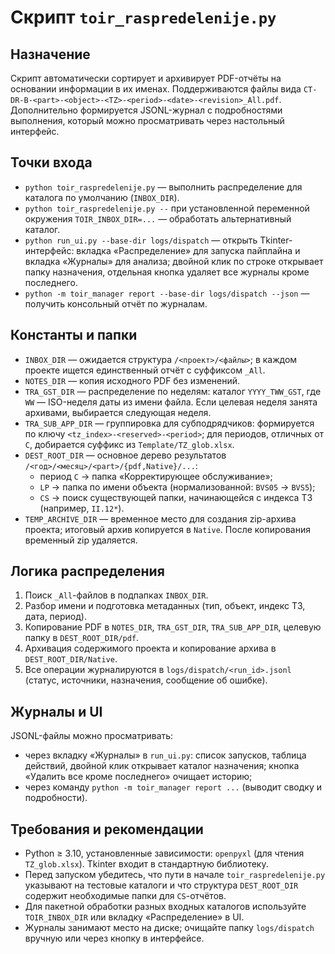 ﻿# Скрипт `toir_raspredelenije.py`

## Назначение
Скрипт автоматически сортирует и архивирует PDF-отчёты на основании информации в их именах. Поддерживаются файлы вида `CT-DR-B-<part>-<object>-<TZ>-<period>-<date>-<revision>_All.pdf`. Дополнительно формируется JSONL-журнал с подробностями выполнения, который можно просматривать через настольный интерфейс.

## Точки входа
- `python toir_raspredelenije.py` — выполнить распределение для каталога по умолчанию (`INBOX_DIR`).
- `python toir_raspredelenije.py --` при установленной переменной окружения `TOIR_INBOX_DIR=...` — обработать альтернативный каталог.
- `python run_ui.py --base-dir logs/dispatch` — открыть Tkinter-интерфейс: вкладка «Распределение» для запуска пайплайна и вкладка «Журналы» для анализа; двойной клик по строке открывает папку назначения, отдельная кнопка удаляет все журналы кроме последнего.
- `python -m toir_manager report --base-dir logs/dispatch --json` — получить консольный отчёт по журналам.

## Константы и папки
- `INBOX_DIR` — ожидается структура `/<проект>/<файлы>`; в каждом проекте ищется единственный отчёт с суффиксом `_All`.
- `NOTES_DIR` — копия исходного PDF без изменений.
- `TRA_GST_DIR` — распределение по неделям: каталог `YYYY_TWW_GST`, где `WW` — ISO-неделя даты из имени файла. Если целевая неделя занята архивами, выбирается следующая неделя.
- `TRA_SUB_APP_DIR` — группировка для субподрядчиков: формируется по ключу `<tz_index>-<reserved>-<period>`; для периодов, отличных от `C`, добирается суффикс из `Template/TZ_glob.xlsx`.
- `DEST_ROOT_DIR` — основное дерево результатов `/<год>/<месяц>/<part>/{pdf,Native}/...`:
  - период `C` → папка «Корректирующее обслуживание»;
  - `LP` → папка по имени объекта (нормализованной: `BVS05` → `BVS5`);
  - `CS` → поиск существующей папки, начинающейся с индекса ТЗ (например, `II.12*`).
- `TEMP_ARCHIVE_DIR` — временное место для создания zip-архива проекта; итоговый архив копируется в `Native`. После копирования временный zip удаляется.

## Логика распределения
1. Поиск `_All`-файлов в подпапках `INBOX_DIR`.
2. Разбор имени и подготовка метаданных (тип, объект, индекс ТЗ, дата, период).
3. Копирование PDF в `NOTES_DIR`, `TRA_GST_DIR`, `TRA_SUB_APP_DIR`, целевую папку в `DEST_ROOT_DIR/pdf`.
4. Архивация содержимого проекта и копирование архива в `DEST_ROOT_DIR/Native`.
5. Все операции журналируются в `logs/dispatch/<run_id>.jsonl` (статус, источники, назначения, сообщение об ошибке).

## Журналы и UI
JSONL-файлы можно просматривать:
- через вкладку «Журналы» в `run_ui.py`: список запусков, таблица действий, двойной клик открывает каталог назначения; кнопка «Удалить все кроме последнего» очищает историю;
- через команду `python -m toir_manager report ...` (выводит сводку и подробности).

## Требования и рекомендации
- Python ≥ 3.10, установленные зависимости: `openpyxl` (для чтения `TZ_glob.xlsx`). Tkinter входит в стандартную библиотеку.
- Перед запуском убедитесь, что пути в начале `toir_raspredelenije.py` указывают на тестовые каталоги и что структура `DEST_ROOT_DIR` содержит необходимые папки для `CS`-отчётов.
- Для пакетной обработки разных входных каталогов используйте `TOIR_INBOX_DIR` или вкладку «Распределение» в UI.
- Журналы занимают место на диске; очищайте папку `logs/dispatch` вручную или через кнопку в интерфейсе.
